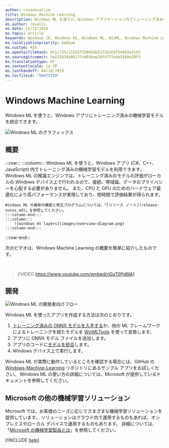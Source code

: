 ```yaml
---
author: rosanevallim
title: Windows Machine Learning
description: Windows ML を使うと、Windows アプリケーション内でトレーニング済みの機械学習モデルを利用できます。
ms.author: rovalli
ms.date: 12/12/2018
ms.topic: article
keywords: Windows 10, Windows AI, Windows ML, WinML, Windows Machine Learning
ms.localizationpriority: medium
ms.custom: RS5
ms.openlocfilehash: 011cf35c131b5f33891bb51722cb5f544d3e5193
ms.sourcegitcommit: 5e212634a0617fc003bae2bf477feab3169e28f3
ms.translationtype: HT
ms.contentlocale: ja-JP
ms.lasthandoff: 04/10/2019
ms.locfileid: "59473729"
---
```

# <a name="windows-machine-learning"></a>Windows Machine Learning

Windows ML を使うと、Windows アプリにトレーニング済みの機械学習モデルを統合できます。

![Windows ML のグラフィックス](images/winml-graphic.png)

## <a name="overview"></a>概要

:::row:::
    :::column:::
    Windows ML を使うと、Windows アプリ (C#、C++、JavaScript) 内でトレーニング済みの機械学習モデルを利用できます。 Windows ML の推論エンジンでは、トレーニング済みのモデルの評価がローカルの Windows デバイス上で行われるので、接続、帯域幅、データのプライバシーを心配する必要がありません。 また、CPU と GPU のためのハードウェア最適化により高パフォーマンスが実現しており、短時間で評価結果が得られます。

    Windows ML の最新の機能と修正プログラムについては、「[リリース ノート](release-notes.md)」を参照してください。
    :::column-end:::
    :::column:::
        ![windows ml layers](images/overview-diagram.png)
    :::column-end:::
:::row-end:::

次のビデオは、Windows Machine Learning の概要を簡単に紹介したものです。

<br/>

> [!VIDEO https://www.youtube.com/embed/riGxT0Pd6IA]

## <a name="develop"></a>開発

![Windows ML の開発者向けフロー](images/winml-flow.png)

Windows ML を使ったアプリを作成する方法は次のとおりです。

1. [トレーニング済みの ONNX モデルを入手する](get-onnx-model.md)か、他の ML フレームワークによるトレーニングを経たモデルを [WinMLTools](convert-model-winmltools.md) を使って変換します。
1. アプリに ONNX モデル ファイルを追加します。
1. アプリのコードに[モデルを統合](integrate-model.md)します。
1. Windows デバイス上で実行します。

Windows ML が実際に動作しているところを確認する場合には、GitHub の [Windows-Machine-Learning](https://github.com/Microsoft/Windows-Machine-Learning/tree/master) リポジトリにあるサンプル アプリをお試しください。 Windows ML の使い方の詳細については、Microsoft が提供しているドキュメントを参照してください。

## <a name="other-machine-learning-solutions-from-microsoft"></a>Microsoft の他の機械学習ソリューション

Microsoft では、お客様のニーズに応じてさまざまな機械学習ソリューションを提供しています。 ソリューションはクラウド内で運用するものもあれば、オンプレミスやローカル デバイスで運用するものもあります。 詳細については、「[Microsoft の機械学習製品とは](https://docs.microsoft.com/azure/machine-learning/service/overview-more-machine-learning)」を参照してください。

[!INCLUDE [help](includes/get-help.md)]
